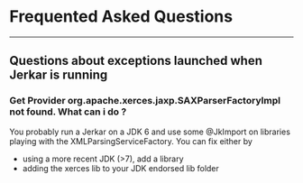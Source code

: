 # Frequented Asked Questions
----------------------------

## Questions about exceptions launched when Jerkar is running

### Get Provider org.apache.xerces.jaxp.SAXParserFactoryImpl not found. What can i do ?

You probably run a Jerkar on a JDK 6 and use some @JkImport on libraries playing with the XMLParsingServiceFactory.
You can fix either by 
* using a more recent JDK (>7), add a library  
* adding the xerces lib to your JDK endorsed lib folder





